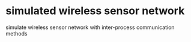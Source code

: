 # simulated wireless sensor network
simulate wireless sensor network with inter-process communication methods
